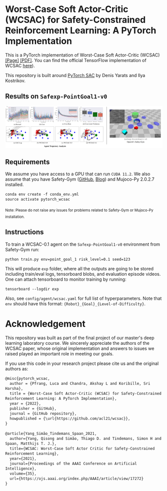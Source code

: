 # Worst-Case Soft Actor-Critic (WCSAC) for Safety-Constrained Reinforcement Learning: A PyTorch Implementation

This is a PyTorch implementation of Worst-Case Soft Actor-Critic (WCSAC) [[Page]](https://ojs.aaai.org/index.php/AAAI/article/view/17272) [[PDF]](https://www.st.ewi.tudelft.nl/mtjspaan/pub/Yang21aaai.pdf). You can find the official TensorFlow implementation of WCSAC [here](https://github.com/AlgTUDelft/WCSAC)). 

This repository is built around [PyTorch SAC](https://github.com/denisyarats/pytorch_sac) by Denis Yarats and Ilya Kostrikov. 


## Results on `Safexp-PointGoal1-v0`

<div align="center">
<img src="figures/results-env.png"/>
</div>

## Requirements
We assume you have access to a GPU that can run `CUDA 11.2`. We also assume that you have Safety-Gym ([GitHub](https://github.com/openai/safety-gym), [Blog](https://openai.com/blog/safety-gym/)) and Mujoco-Py 2.0.2.7 installed. 
```
conda env create -f conda_env.yml
source activate pytorch_wcsac
```
<sub>Note: Please do not raise any issues for problems related to Safety-Gym or Mujoco-Py installation.</sup>

## Instructions
To train a WCSAC-0.1 agent on the `Safexp-PointGoal1-v0` environment from Safety-Gym run:
```
python train.py env=point_goal_1 risk_level=0.1 seed=123
```
This will produce `exp` folder, where all the outputs are going to be stored including train/eval logs, tensorboard blobs, and evaluation episode videos. One can attach tensorboard to monitor training by running:
```
tensorboard --logdir exp
```
Also, see `config/agent/wcsac.yaml` for full list of hyperparameters. Note that `env` should have this format: `{Robot}_{Goal}_{Level-of-Difficulty}`. 

# Acknowledgement

This repository was built as part of the final project of our master's deep learning laboratory course. We sincerely appreciate the authors of the WCSAC paper, whose original implementation and answers to issues we raised played an important role in meeting our goals. 

If you use this code in your research project please cite us and the original authors as:
```
@misc{pytorch_wcsac,
  author = {Pfrang, Luca and Chandra, Akshay L and Koribille, Sri Harsha},
  title = {Worst-Case Soft Actor-Critic (WCSAC) for Safety-Constrained Reinforcement Learning: A PyTorch Implementation},
  year = {2022},
  publisher = {GitHub},
  journal = {GitHub repository},
  howpublished = {\url{https://github.com/acl21/wcsac}},
}

@article{Yang_Simão_Tindemans_Spaan_2021,
  author={Yang, Qisong and Simão, Thiago D. and Tindemans, Simon H and Spaan, Matthijs T. J.},
  title={WCSAC: Worst-Case Soft Actor Critic for Safety-Constrained Reinforcement Learning},
  year={2021},
  journal={Proceedings of the AAAI Conference on Artificial Intelligence}, 
  volume={35},
  url={https://ojs.aaai.org/index.php/AAAI/article/view/17272}
}
```
